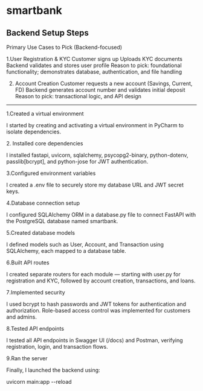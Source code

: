 # smartbank
Backend Setup Steps 
-------------------------
Primary Use Cases to Pick (Backend-focused)

1.User Registration & KYC
 Customer signs up
 Uploads KYC documents
 Backend validates and stores user profile
Reason to pick: foundational functionality; demonstrates database, authentication, and file handling

2. Account Creation
  Customer requests a new account (Savings, Current, FD)
  Backend generates account number and validates initial deposit
  Reason to pick:  transactional logic, and API design
-----------------------------------------------------------------------------------------------------------
1.Created a virtual environment

I started by creating and activating a virtual environment in PyCharm to isolate dependencies.

2️. Installed core dependencies

I installed fastapi, uvicorn, sqlalchemy, psycopg2-binary, python-dotenv, passlib[bcrypt], and python-jose for JWT authentication.

3️.Configured environment variables

I created a .env file to securely store my database URL and JWT secret keys.

4️.Database connection setup

I configured SQLAlchemy ORM in a database.py file to connect FastAPI with the PostgreSQL database named smartbank.

5️.Created database models

I defined models such as User, Account, and Transaction using SQLAlchemy, each mapped to a database table.

6️.Built API routes

I created separate routers for each module — starting with user.py for registration and KYC, followed by account creation, transactions, and loans.

7️.Implemented security

I used bcrypt to hash passwords and JWT tokens for authentication and authorization.
Role-based access control was implemented for customers and admins.

8️.Tested API endpoints

I tested all API endpoints in Swagger UI (/docs) and Postman, verifying registration, login, and transaction flows.

9️.Ran the server

Finally, I launched the backend using:

uvicorn main:app --reload
